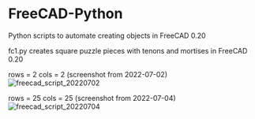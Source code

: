 # FreeCAD-Python
Python scripts to automate creating objects in FreeCAD 0.20

fc1.py creates square puzzle pieces with tenons and mortises in FreeCAD 0.20

rows = 2
cols = 2 (screenshot from 2022-07-02)
![freecad_script_20220702](https://user-images.githubusercontent.com/524195/177157101-d4813af5-3318-4aa1-8d21-1c819717e058.png)


rows = 25
cols = 25 (screenshot from 2022-07-04)
![freecad_script_20220704](https://user-images.githubusercontent.com/524195/177157183-c7c43157-7325-40af-9b24-c55d0e2bc085.png)


